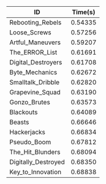 |ID|Time(s)|
|-|-|
|Rebooting_Rebels|0.54335|
|Loose_Screws|0.57256|
|Artful_Maneuvers|0.59207|
|The_ERROR_List|0.61691|
|Digital_Destroyers|0.61708|
|Byte_Mechanics|0.62672|
|Smalltalk_Dribble|0.62820|
|Grapevine_Squad|0.63190|
|Gonzo_Brutes|0.63573|
|Blackouts|0.64089|
|Beasts|0.66646|
|Hackerjacks|0.66834|
|Pseudo_Boom|0.67812|
|The_Hit_Blunders|0.68094|
|Digitally_Destroyed|0.68350|
|Key_to_Innovation|0.68838|
